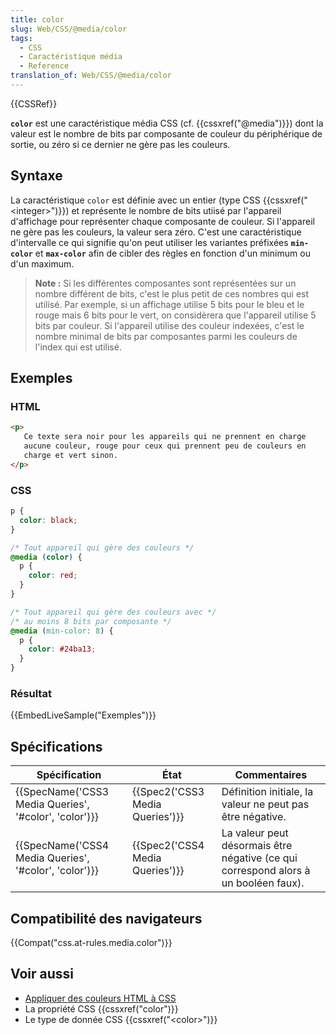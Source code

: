 ```yaml
---
title: color
slug: Web/CSS/@media/color
tags:
  - CSS
  - Caractéristique média
  - Reference
translation_of: Web/CSS/@media/color
---
```


{{CSSRef}}

**`color`** est une caractéristique média CSS (cf. {{cssxref("@media")}}) dont la valeur est le nombre de bits par composante de couleur du périphérique de sortie, ou zéro si ce dernier ne gère pas les couleurs.

## Syntaxe

La caractéristique `color` est définie avec un entier (type CSS {{cssxref("&lt;integer&gt;")}}) et représente le nombre de bits utiisé par l'appareil d'affichage pour représenter chaque composante de couleur. Si l'appareil ne gère pas les couleurs, la valeur sera zéro. C'est une caractéristique d'intervalle ce qui signifie qu'on peut utiliser les variantes préfixées **`min-color`** et **`max-color`** afin de cibler des règles en fonction d'un minimum ou d'un maximum.

> **Note :** Si les différentes composantes sont représentées sur un nombre différent de bits, c'est le plus petit de ces nombres qui est utilisé. Par exemple, si un affichage utilise 5 bits pour le bleu et le rouge mais 6 bits pour le vert, on considèrera que l'appareil utilise 5 bits par couleur. Si l'appareil utilise des couleur indexées, c'est le nombre minimal de bits par composantes parmi les couleurs de l'index qui est utilisé.

## Exemples

### HTML

```html
<p>
   Ce texte sera noir pour les appareils qui ne prennent en charge
   aucune couleur, rouge pour ceux qui prennent peu de couleurs en
   charge et vert sinon.
</p>
```

### CSS

```css
p {
  color: black;
}

/* Tout appareil qui gère des couleurs */
@media (color) {
  p {
    color: red;
  }
}

/* Tout appareil qui gère des couleurs avec */
/* au moins 8 bits par composante */
@media (min-color: 8) {
  p {
    color: #24ba13;
  }
}
```

### Résultat

{{EmbedLiveSample("Exemples")}}

## Spécifications

| Spécification                                                            | État                                     | Commentaires                                                                        |
| ------------------------------------------------------------------------ | ---------------------------------------- | ----------------------------------------------------------------------------------- |
| {{SpecName('CSS3 Media Queries', '#color', 'color')}} | {{Spec2('CSS3 Media Queries')}} | Définition initiale, la valeur ne peut pas être négative.                           |
| {{SpecName('CSS4 Media Queries', '#color', 'color')}} | {{Spec2('CSS4 Media Queries')}} | La valeur peut désormais être négative (ce qui correspond alors à un booléen faux). |

## Compatibilité des navigateurs

{{Compat("css.at-rules.media.color")}}

## Voir aussi

- [Appliquer des couleurs HTML à CSS](/fr/docs/Web/HTML/Applying_color)
- La propriété CSS {{cssxref("color")}}
- Le type de donnée CSS {{cssxref("&lt;color&gt;")}}
